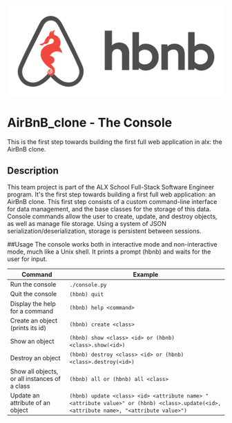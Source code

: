 ![hbnb logo](img/65f4a1dd9c51265f49d0.png)
# AirBnB_clone - The Console
This is the first step towards building the first full web application in alx: the AirBnB clone. 

## Description
This team project is part of the ALX School Full-Stack Software Engineer program. It's the first step towards building a first full web application: an AirBnB clone. This first step consists of a custom command-line interface for data management, and the base classes for the storage of this data. Console commands allow the user to create, update, and destroy objects, as well as manage file storage. Using a system of JSON serialization/deserialization, storage is persistent between sessions.

##Usage
The console works both in interactive mode and non-interactive mode, much like a Unix shell. It prints a prompt (hbnb) and waits for the user for input.

| Command | Example |
|---------|---------|
| Run the console | `./console.py` |
| Quit the console | `(hbnb) quit` |
| Display the help for a command | `(hbnb) help <command>` |
| Create an object (prints its id) | `(hbnb) create <class>` |
| Show an object | `(hbnb) show <class> <id> or (hbnb) <class>.show(<id>)` |
| Destroy an object | `(hbnb) destroy <class> <id> or (hbnb) <class>.destroy(<id>)` |
| Show all objects, or all instances of a class | `(hbnb) all or (hbnb) all <class>` | 
| Update an attribute of an object | `(hbnb) update <class> <id> <attribute name> "<attribute value>" or (hbnb) <class>.update(<id>, <attribute name>, "<attribute value>")` |

